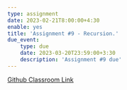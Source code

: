 ```yaml
---
type: assignment
date: 2023-02-21T8:00:00+4:30
enable: yes
title: 'Assignment #9 - Recursion.'
due_event: 
    type: due
    date: 2023-03-20T23:59:00+3:30
    description: 'Assignment #9 due'
---
```


[Github Classroom Link](https://classroom.github.com/a/URK03XsN)
